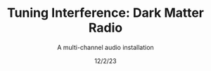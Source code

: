 ---
title: "Tuning Interference: Dark Matter Radio" 
subtitle: A multi-channel audio installation
meta1: 
meta2: 
gallery: Sonic Acts Festival
exhibition: Amsterdam, 15-16 October 2022
date: 12/2/23
image: the Future Waters film still 2.jpg
thumbnail: BeatrizRainbowHands.jpg
related: []
---